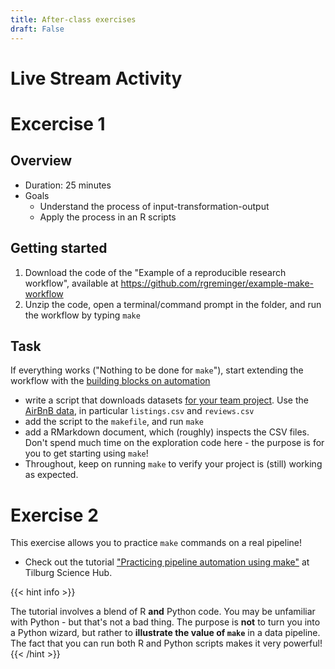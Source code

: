 ```yaml
---
title: After-class exercises
draft: False
---
```


# Live Stream Activity

# Excercise 1

## Overview

- Duration: 25 minutes
- Goals
  - Understand the process of input-transformation-output
  - Apply the process in an R scripts

<!--with 4-6 students<!--, *or* guided "look over the shoulders of Hannes" session-->
<!--- Duration: 25 minutes
<!--- Goals
  - Understand the process of input-transformation-output
  - Apply process in an R script
-->

## Getting started

1. Download the code of the "Example of a reproducible research workflow", available at https://github.com/rgreminger/example-make-workflow
2. Unzip the code, open a terminal/command prompt in the folder, and run the workflow by typing `make`

## Task

If everything works ("Nothing to be done for `make`"), start extending the workflow with the [building blocks on automation](../../building-blocks/automation/)

- write a script that downloads datasets [for your team project](../../course/project). Use the [AirBnB data](http://insideairbnb.com/get-the-data.html), in particular `listings.csv` and `reviews.csv`
- add the script to the `makefile`, and run `make`
- add a RMarkdown document, which (roughly) inspects the CSV files. Don't spend much time on the exploration code here - the purpose is for you to get starting using `make`!
- Throughout, keep on running `make` to verify your project is (still) working as expected.



# Exercise 2
This exercise allows you to practice `make` commands on a real pipeline!

- Check out the tutorial ["Practicing pipeline automation using make"](https://tilburgsciencehub.com/makefile/pipeline-automation) at Tilburg Science Hub.

{{< hint info >}}

The tutorial involves a blend of R __and__ Python code. You may be unfamiliar with Python - but that's not a bad thing. The purpose is __not__ to turn you into a Python wizard, but rather to __illustrate the value of `make`__ in a data pipeline. The fact that you can run both R and Python scripts makes it very powerful!
{{< /hint >}}
